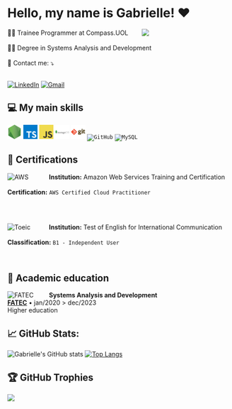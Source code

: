 # Hello, my name is Gabrielle! ❤

  <img src="https://github.com/gabrielleeee/gabrielleeee/assets/89078209/4e4358e1-6900-4885-9106-fde6e0b3b584" min-width="200px" max-width="200px" width="200px" align="right">
    
<div align="left">
  👨‍💻 Trainee Programmer at Compass.UOL <br /><br />
  👨‍🎓 Degree in Systems Analysis and Development <br /><br />
  💌 Contact me: ⤵️ <br /><br />
  
  <p align="left">
  <a href="https://www.linkedin.com/in/gabrielle-poletti-ferreira-9a2a27211/">
  <img alt="LinkedIn" src="https://img.shields.io/badge/linkedin-%230077B5.svg?logo=linkedin&logoColor=white"  title="LinkedIn - Gabrielle Poletti"/></a>
  <a href="mailto:gabi.poletti2019@gmail.com">
  <img alt="Gmail" src="https://img.shields.io/badge/Gmail-D14836?logo=gmail&logoColor=white"  title="Gmail - Gabrielle Poletti"/></a>
  </p>
</div>


## 💻 My main skills

<code><img height="32" src="https://raw.githubusercontent.com/github/explore/80688e429a7d4ef2fca1e82350fe8e3517d3494d/topics/nodejs/nodejs.png" alt="Nodejs"/></code>
<code><img height="32" src="https://raw.githubusercontent.com/github/explore/80688e429a7d4ef2fca1e82350fe8e3517d3494d/topics/typescript/typescript.png" alt="Typescript"/></code>
<code><img height="32" src="https://raw.githubusercontent.com/github/explore/80688e429a7d4ef2fca1e82350fe8e3517d3494d/topics/javascript/javascript.png" alt="Javascript"/></code>
<code><img height="32" src="https://raw.githubusercontent.com/github/explore/80688e429a7d4ef2fca1e82350fe8e3517d3494d/topics/mongodb/mongodb.png" alt="MongoDB"/></code>
<code><img height="32" src="https://raw.githubusercontent.com/github/explore/80688e429a7d4ef2fca1e82350fe8e3517d3494d/topics/git/git.png" alt="Git"/></code>
<code><img height="32" src="https://github.com/gabrielleeee/gabrielleeee/assets/89078209/922965c4-2107-4bf9-84d6-425b11f008cb" alt="GitHub"/></code>
<code><img height="36" src="https://github.com/gabrielleeee/gabrielleeee/assets/89078209/dde5cb81-2962-46c9-9930-ea7b3ed3d9c1" alt="MySQL"/></code>


## <b>📜 Certifications </b>

<div>

  [<img align="left" width="94px" alt="AWS" src="https://github.com/gabrielleeee/gabrielleeee/assets/89078209/c9731d13-df63-4bfd-b948-e8db106dfbb1"/>](#)

  <p align="right">

  **Institution:** Amazon Web Services Training and Certification <br /><br/>
  **Certification:** `AWS Certified Cloud Practitioner`
  </p>
</div>

<br/><br/>

<div>
  
  [<img align="left" width="94px" alt="Toeic" src="https://github.com/gabrielleeee/gabrielleeee/assets/89078209/8be6aacc-c012-4a24-9596-698097e35d78"/>](#)

  <p align="right">

  **Institution:** Test of English for International Communication <br /><br />
  **Classification:** `B1 - Independent User`
  </p>
</div>

<br>

## <b>📘 Academic education </b>

<div>

  [<img align="left" width="94px" alt="FATEC" src="https://github.com/gabrielleeee/gabrielleeee/assets/89078209/7351b7d3-de75-47ce-bb2e-3c8bf6cb7aa2"/>](https://site.fatecfranca.edu.br)

  <p align="right">

  **Systems Analysis and Development** <br />
  [**FATEC**](https://site.fatecfranca.edu.br) • jan/2020 > dec/2023 <br />
  Higher education
  </p>
</div>


## <b>📈 GitHub Stats:</b>
![Gabrielle's GitHub stats](https://github-readme-stats.vercel.app/api?username=gabrielleeee&show_icons=true&theme=radical)
[![Top Langs](https://github-readme-stats.vercel.app/api/top-langs/?username=gabrielleeee&layout=compact&theme=dracula)](https://github.com/anuraghazra/github-readme-stats)

## 🏆 GitHub Trophies
![](https://github-profile-trophy.vercel.app/?username=gabrielleeee&theme=radical&no-frame=false&no-bg=true&margin-w=4)


